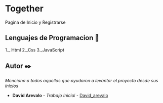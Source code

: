# Together

Pagina de Inicio y Registrarse

## Lenguajes de Programacion 🚀

1._ Html
2._Css
3._JavaScript

## Autor ✒️

_Menciona a todos aquellos que ayudaron a levantar el proyecto desde sus inicios_

* **David Arevalo** - *Trabajo Inicial* - [David_arevalo](https://github.com/adavidarevalo)


